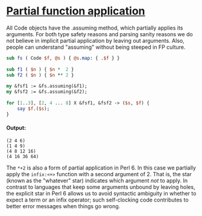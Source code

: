 [1]: http://rosettacode.org/wiki/Partial_function_application

# [Partial function application][1]

All Code objects have the .assuming method, which partially applies its arguments. For both type safety reasons and parsing sanity reasons we do not believe in implicit partial application by leaving out arguments. Also, people can understand "assuming" without being steeped in FP culture.

```perl
sub fs ( Code $f, @s ) { @s.map: { .$f } }
 
sub f1 ( $n ) { $n *  2 }
sub f2 ( $n ) { $n ** 2 }
 
my &fsf1 := &fs.assuming(&f1);
my &fsf2 := &fs.assuming(&f2);
 
for [1..3], [2, 4 ... 8] X &fsf1, &fsf2 -> ($s, $f) {
    say $f.($s);
}
```

#### Output:
```
(2 4 6)
(1 4 9)
(4 8 12 16)
(4 16 36 64)
```


The `*+2` is also a form of partial application in Perl&#160;6. In this case we partially apply the `infix:<+>` function with a second argument of 2. That is, the star (known as the "whatever" star) indicates which argument <em>not</em> to apply. In contrast to languages that keep some arguments unbound by leaving holes, the explicit star in Perl&#160;6 allows us to avoid syntactic ambiguity in whether to expect a term or an infix operator; such self-clocking code contributes to better error messages when things go wrong.